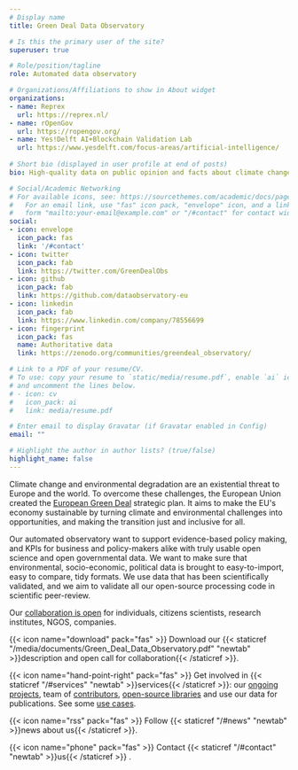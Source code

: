 ```yaml
---
# Display name
title: Green Deal Data Observatory

# Is this the primary user of the site?
superuser: true

# Role/position/tagline
role: Automated data observatory

# Organizations/Affiliations to show in About widget
organizations:
- name: Reprex
  url: https://reprex.nl/
- name: rOpenGov
  url: https://ropengov.org/
- name: Yes!Delft AI+Blockchain Validation Lab
  url: https://www.yesdelft.com/focus-areas/artificial-intelligence/
  
# Short bio (displayed in user profile at end of posts)
bio: High-quality data on public opinion and facts about climate change and evidence-based policy design.

# Social/Academic Networking
# For available icons, see: https://sourcethemes.com/academic/docs/page-builder/#icons
#   For an email link, use "fas" icon pack, "envelope" icon, and a link in the
#   form "mailto:your-email@example.com" or "/#contact" for contact widget.
social:
- icon: envelope
  icon_pack: fas
  link: '/#contact'
- icon: twitter
  icon_pack: fab
  link: https://twitter.com/GreenDealObs
- icon: github
  icon_pack: fab
  link: https://github.com/dataobservatory-eu
- icon: linkedin
  icon_pack: fab
  link: https://www.linkedin.com/company/78556699
- icon: fingerprint
  icon_pack: fas
  name: Authoritative data
  link: https://zenodo.org/communities/greendeal_observatory/

# Link to a PDF of your resume/CV.
# To use: copy your resume to `static/media/resume.pdf`, enable `ai` icons in `params.toml`, 
# and uncomment the lines below.
# - icon: cv
#   icon_pack: ai
#   link: media/resume.pdf

# Enter email to display Gravatar (if Gravatar enabled in Config)
email: ""

# Highlight the author in author lists? (true/false)
highlight_name: false
---
```


Climate change and environmental degradation are an existential threat to Europe and the world. To overcome these challenges, the European Union created the [European Green Deal](https://ec.europa.eu/info/strategy/priorities-2019-2024/european-green-deal_en) strategic plan. It aims to make the EU's economy sustainable by turning climate and environmental challenges into opportunities, and making the transition just and inclusive for all.

Our automated observatory want to support evidence-based policy making, and KPIs for business and policy-makers alike with truly usable open science and open governmental data. We want to make sure that environmental, socio-economic, political data is brought to easy-to-import, easy to compare, tidy formats.  We use data that has been scientifically validated, and we aim to validate all our open-source processing code in scientific peer-review. 

Our [collaboration is open](/#contributors) for individuals, citizens scientists, research institutes, NGOS, companies.

{{< icon name="download" pack="fas" >}} Download our {{< staticref "/media/documents/Green_Deal_Data_Observatory.pdf" "newtab" >}}description and open call for collaboration{{< /staticref >}}.

{{< icon name="hand-point-right" pack="fas" >}} Get involved in {{< staticref  "/#services" "newtab"  >}}services{{< /staticref >}}: our [ongoing projects](/#projects), team of [contributors](/#contributors), [open-source libraries](/#software) and use our data for publications. See some [use cases](/#featured).

{{< icon name="rss" pack="fas" >}} Follow {{< staticref "/#news" "newtab" >}}news about us{{< /staticref >}}.

{{< icon name="phone" pack="fas" >}} Contact {{< staticref "/#contact" "newtab" >}}us{{< /staticref >}} .

